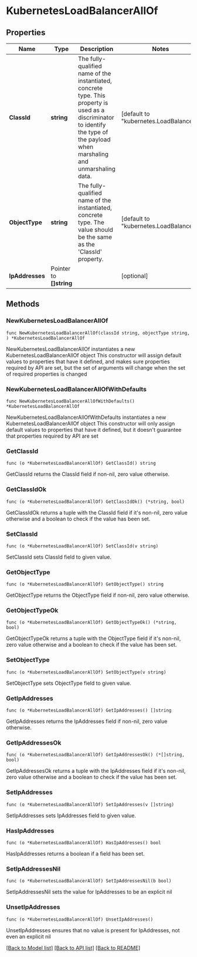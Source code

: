 # KubernetesLoadBalancerAllOf

## Properties

Name | Type | Description | Notes
------------ | ------------- | ------------- | -------------
**ClassId** | **string** | The fully-qualified name of the instantiated, concrete type. This property is used as a discriminator to identify the type of the payload when marshaling and unmarshaling data. | [default to "kubernetes.LoadBalancer"]
**ObjectType** | **string** | The fully-qualified name of the instantiated, concrete type. The value should be the same as the &#39;ClassId&#39; property. | [default to "kubernetes.LoadBalancer"]
**IpAddresses** | Pointer to **[]string** |  | [optional] 

## Methods

### NewKubernetesLoadBalancerAllOf

`func NewKubernetesLoadBalancerAllOf(classId string, objectType string, ) *KubernetesLoadBalancerAllOf`

NewKubernetesLoadBalancerAllOf instantiates a new KubernetesLoadBalancerAllOf object
This constructor will assign default values to properties that have it defined,
and makes sure properties required by API are set, but the set of arguments
will change when the set of required properties is changed

### NewKubernetesLoadBalancerAllOfWithDefaults

`func NewKubernetesLoadBalancerAllOfWithDefaults() *KubernetesLoadBalancerAllOf`

NewKubernetesLoadBalancerAllOfWithDefaults instantiates a new KubernetesLoadBalancerAllOf object
This constructor will only assign default values to properties that have it defined,
but it doesn't guarantee that properties required by API are set

### GetClassId

`func (o *KubernetesLoadBalancerAllOf) GetClassId() string`

GetClassId returns the ClassId field if non-nil, zero value otherwise.

### GetClassIdOk

`func (o *KubernetesLoadBalancerAllOf) GetClassIdOk() (*string, bool)`

GetClassIdOk returns a tuple with the ClassId field if it's non-nil, zero value otherwise
and a boolean to check if the value has been set.

### SetClassId

`func (o *KubernetesLoadBalancerAllOf) SetClassId(v string)`

SetClassId sets ClassId field to given value.


### GetObjectType

`func (o *KubernetesLoadBalancerAllOf) GetObjectType() string`

GetObjectType returns the ObjectType field if non-nil, zero value otherwise.

### GetObjectTypeOk

`func (o *KubernetesLoadBalancerAllOf) GetObjectTypeOk() (*string, bool)`

GetObjectTypeOk returns a tuple with the ObjectType field if it's non-nil, zero value otherwise
and a boolean to check if the value has been set.

### SetObjectType

`func (o *KubernetesLoadBalancerAllOf) SetObjectType(v string)`

SetObjectType sets ObjectType field to given value.


### GetIpAddresses

`func (o *KubernetesLoadBalancerAllOf) GetIpAddresses() []string`

GetIpAddresses returns the IpAddresses field if non-nil, zero value otherwise.

### GetIpAddressesOk

`func (o *KubernetesLoadBalancerAllOf) GetIpAddressesOk() (*[]string, bool)`

GetIpAddressesOk returns a tuple with the IpAddresses field if it's non-nil, zero value otherwise
and a boolean to check if the value has been set.

### SetIpAddresses

`func (o *KubernetesLoadBalancerAllOf) SetIpAddresses(v []string)`

SetIpAddresses sets IpAddresses field to given value.

### HasIpAddresses

`func (o *KubernetesLoadBalancerAllOf) HasIpAddresses() bool`

HasIpAddresses returns a boolean if a field has been set.

### SetIpAddressesNil

`func (o *KubernetesLoadBalancerAllOf) SetIpAddressesNil(b bool)`

 SetIpAddressesNil sets the value for IpAddresses to be an explicit nil

### UnsetIpAddresses
`func (o *KubernetesLoadBalancerAllOf) UnsetIpAddresses()`

UnsetIpAddresses ensures that no value is present for IpAddresses, not even an explicit nil

[[Back to Model list]](../README.md#documentation-for-models) [[Back to API list]](../README.md#documentation-for-api-endpoints) [[Back to README]](../README.md)


